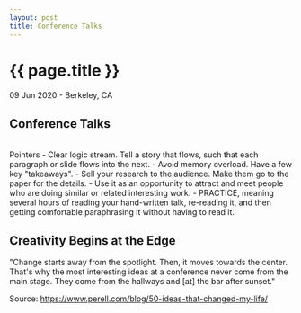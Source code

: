 ```yaml
---
layout: post
title: Conference Talks
---
```


{{ page.title }}
================

<p class="meta">09 Jun 2020 - Berkeley, CA</p>

## Conference Talks
<br>
Pointers
- Clear logic stream. Tell a story that flows, such that each paragraph or slide flows into the next.
- Avoid memory overload. Have a few key "takeaways".
- Sell your research to the audience. Make them go to the paper for the details.
- Use it as an opportunity to attract and meet people who are doing similar or related interesting work.
- PRACTICE, meaning several hours of reading your hand-written talk, re-reading it, and then getting comfortable paraphrasing it without having to read it.
<br>

## Creativity Begins at the Edge
"Change starts away from the spotlight. Then, it moves towards the center. That's why the most interesting ideas at a conference never come from the main stage. They come from the hallways and [at] the bar after sunset."

Source: <https://www.perell.com/blog/50-ideas-that-changed-my-life/>